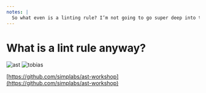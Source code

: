 ```yaml
---
notes: |
  So what even is a linting rule? I’m not going to go super deep into the details here just because I’m not here for an hour long talk 😂 instead I’ll give you a bit of a conceptual overview and if you want to dig any deeper then I could recommend a workshop that a colleague of mine did for EmberConf 2 years ago. It’s all free and you can do it at your own pace 🎉
---
```


# What is a lint rule anyway?

![ast](/images/abstract-syntax-forestry.webp) <!-- .element style="height: 400px" -->
![tobias](/images/tobias.webp) <!-- .element style="position: absolute; height: 150px; right: 200px; bottom: 200px; transform: rotate(10deg);" -->

[https://github.com/simplabs/ast-workshop](https://github.com/simplabs/ast-workshop)

